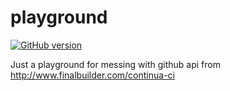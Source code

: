 playground
==========

[![GitHub version](https://badge.fury.io/gh/VSoftTechnologies%2Fplayground.svg)](http://badge.fury.io/gh/VSoftTechnologies%2Fplayground)

Just a playground for messing with github api from http://www.finalbuilder.com/continua-ci
